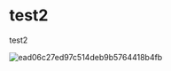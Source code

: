 # test2
test2



![ead06c27ed97c514deb9b5764418b4fb](https://user-images.githubusercontent.com/49664689/105265499-bdcafd00-5b45-11eb-9e39-a68b977f7fd3.jpg)
